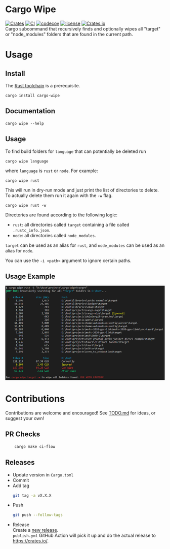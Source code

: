 # Cargo Wipe

[![Crates][crates_badge]][crates]
[![CI][ci_badge]][ci]
[![codecov][codecov_badge]][codecov]
[![license][license_badge]][license]
[![Crates.io][crates_installs_badge]][crates]\
Cargo subcommand that recursively finds and optionally wipes all "target" or "node_modules" folders that are found in the current path.

# Usage

## Install

The [Rust toolchain][toolchain] is a prerequisite.

```
cargo install cargo-wipe
```

## Documentation

```
cargo wipe --help
```

## Usage

To find build folders for `language` that can potentially be deleted run

```
cargo wipe language
```

where `language` is `rust` or `node`. For example:

```
cargo wipe rust
```

This will run in dry-run mode and just print the list of directories to delete. To actually delete them run it again with the `-w` flag.

```
cargo wipe rust -w
```

Directories are found according to the following logic:

* `rust`: all directories called `target` containing a file called `.rustc_info.json`.
* `node`: all directories called `node_modules`.

`target` can be used as an alias for `rust`, and `node_modules` can be used as an alias for `node`.

You can use the `-i <path>` argument to ignore certain paths.

## Usage Example

![Usage Example Screenshot][usage_example]

# Contributions

Contributions are welcome and encouraged! See [TODO.md][todo] for ideas, or suggest your own!

## PR Checks

```bash
    cargo make ci-flow
```

## Releases

- Update version in `Cargo.toml`
- Commit
- Add tag
  ```bash
  git tag -a vX.X.X
  ```
- Push
  ```bash
  git push --follow-tags
  ```
- Release\
  Create a [new release](https://github.com/mihai-dinculescu/cargo-wipe/releases). \
  `publish.yml` GitHub Action will pick it up and do the actual release to https://crates.io/.

[crates_badge]: https://img.shields.io/crates/v/cargo-wipe.svg
[crates]: https://crates.io/crates/cargo-wipe
[ci_badge]: https://github.com/mihai-dinculescu/cargo-wipe/workflows/CI/badge.svg?branch=master
[ci]: https://github.com/mihai-dinculescu/cargo-wipe/actions
[codecov_badge]: https://codecov.io/gh/mihai-dinculescu/cargo-wipe/branch/master/graph/badge.svg
[codecov]: https://codecov.io/gh/mihai-dinculescu/cargo-wipe
[license_badge]: https://img.shields.io/crates/l/cargo-wipe.svg
[license]: https://github.com/mihai-dinculescu/cargo-wipe/blob/master/LICENSE
[crates_installs_badge]: https://img.shields.io/crates/d/cargo-wipe?label=cargo%20installs
[toolchain]: https://rustup.rs
[usage_example]: https://github.com/mihai-dinculescu/cargo-wipe/blob/master/assets/screenshot.PNG
[todo]: TODO.md
